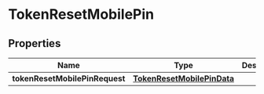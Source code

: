 

# TokenResetMobilePin


## Properties

| Name | Type | Description | Notes |
|------------ | ------------- | ------------- | -------------|
|**tokenResetMobilePinRequest** | [**TokenResetMobilePinData**](TokenResetMobilePinData.md) |  |  [optional] |



